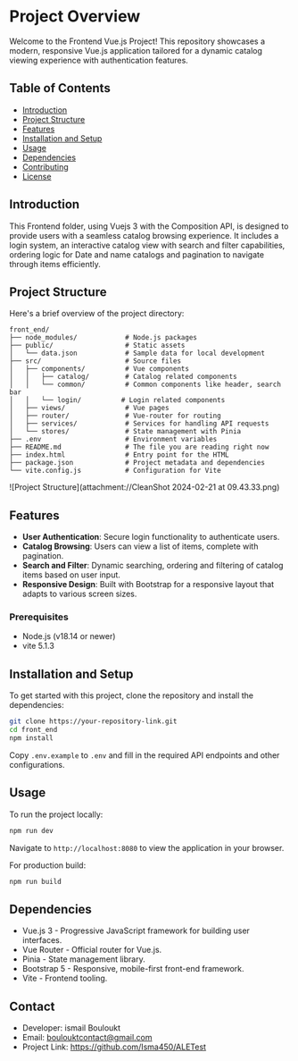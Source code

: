 # Project Overview

Welcome to the Frontend Vue.js Project! This repository showcases a modern, responsive Vue.js application tailored for a dynamic catalog viewing experience with authentication features.

## Table of Contents

- [Introduction](#introduction)
- [Project Structure](#project-structure)
- [Features](#features)
- [Installation and Setup](#installation-and-setup)
- [Usage](#usage)
- [Dependencies](#dependencies)
- [Contributing](#contributing)
- [License](#license)

## Introduction

This Frontend folder, using Vuejs 3 with the Composition API, is designed to provide users with a seamless catalog browsing experience. It includes a login system, an interactive catalog view with search and filter capabilities, ordering logic for Date and name catalogs and pagination to navigate through items efficiently.

## Project Structure

Here's a brief overview of the project directory:

```plaintext
front_end/
├── node_modules/            # Node.js packages
├── public/                  # Static assets
│   └── data.json            # Sample data for local development
├── src/                     # Source files
│   ├── components/          # Vue components
│   │   ├── catalog/         # Catalog related components
│   │   └── common/          # Common components like header, search bar
│   │   └── login/          # Login related components
│   ├── views/               # Vue pages
│   ├── router/              # Vue-router for routing
│   ├── services/            # Services for handling API requests
│   └── stores/              # State management with Pinia
├── .env                     # Environment variables
├── README.md                # The file you are reading right now
├── index.html               # Entry point for the HTML
├── package.json             # Project metadata and dependencies
└── vite.config.js           # Configuration for Vite
```

![Project Structure](attachment://CleanShot 2024-02-21 at 09.43.33.png)

## Features

- **User Authentication**: Secure login functionality to authenticate users.
- **Catalog Browsing**: Users can view a list of items, complete with pagination.
- **Search and Filter**: Dynamic searching, ordering and filtering of catalog items based on user input.
- **Responsive Design**: Built with Bootstrap for a responsive layout that adapts to various screen sizes.

### Prerequisites

- Node.js (v18.14 or newer)
- vite 5.1.3

## Installation and Setup

To get started with this project, clone the repository and install the dependencies:

```bash
git clone https://your-repository-link.git
cd front_end
npm install
```

Copy `.env.example` to `.env` and fill in the required API endpoints and other configurations.

## Usage

To run the project locally:

```bash
npm run dev
```

Navigate to `http://localhost:8080` to view the application in your browser.

For production build:

```bash
npm run build
```

## Dependencies

- Vue.js 3 - Progressive JavaScript framework for building user interfaces.
- Vue Router - Official router for Vue.js.
- Pinia - State management library.
- Bootstrap 5 - Responsive, mobile-first front-end framework.
- Vite - Frontend tooling.

## Contact

- Developer: ismail Bouloukt
- Email: boulouktcontact@gmail.com
- Project Link: https://github.com/Isma450/ALETest
